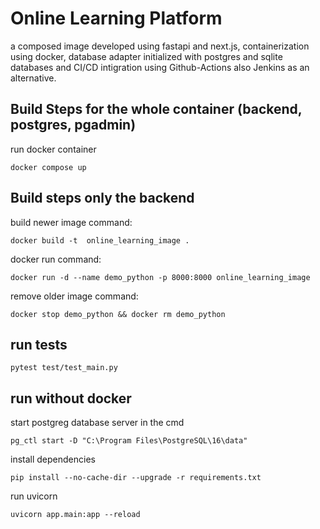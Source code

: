 # Online Learning Platform

a composed image developed using fastapi and next.js, containerization using docker, database adapter initialized with postgres and sqlite databases and CI/CD intigration using Github-Actions also Jenkins as an alternative.

## Build Steps for the whole container (backend, postgres, pgadmin)

run docker container

```
docker compose up
```

## Build steps only the backend

build newer image command:

```
docker build -t  online_learning_image .
```

docker run command:

```
docker run -d --name demo_python -p 8000:8000 online_learning_image
```

remove older image command:

```
docker stop demo_python && docker rm demo_python
```

## run tests

```
pytest test/test_main.py
```

## run without docker

start postgreg database server in the cmd

```
pg_ctl start -D "C:\Program Files\PostgreSQL\16\data"
```

install dependencies

```
pip install --no-cache-dir --upgrade -r requirements.txt
```

run uvicorn

```
uvicorn app.main:app --reload
```
